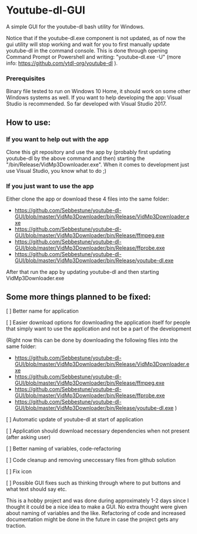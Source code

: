 # Youtube-dl-GUI
A simple GUI for the youtube-dl bash utility for Windows.

Notice that if the youtube-dl.exe component is not updated, as of now the gui utility will stop working and wait for you to first manually update youtube-dl in the command console. This is done through opening Command Prompt or Powershell and writing: "youtube-dl.exe -U" (more info: https://github.com/ytdl-org/youtube-dl ).

### Prerequisites
Binary file tested to run on Windows 10 Home, it should work on some other Windows systems as well.
If you want to help developing the app: Visual Studio is recommended. So far developed with Visual Studio 2017.
## How to use:
### If you want to help out with the app
Clone this git repository and use the app by (probably first updating youtube-dl by the above command and then) starting the "/bin/Release/VidMp3Downloader.exe". When it comes to development just use Visual Studio, you know what to do ;)
### If you just want to use the app
Either clone the app or download these 4 files into the same folder:
  - https://github.com/Sebbestune/youtube-dl-GUI/blob/master/VidMp3Downloader/bin/Release/VidMp3Downloader.exe
  - https://github.com/Sebbestune/youtube-dl-GUI/blob/master/VidMp3Downloader/bin/Release/ffmpeg.exe
  - https://github.com/Sebbestune/youtube-dl-GUI/blob/master/VidMp3Downloader/bin/Release/ffprobe.exe
  - https://github.com/Sebbestune/youtube-dl-GUI/blob/master/VidMp3Downloader/bin/Release/youtube-dl.exe

After that run the app by updating youtube-dl and then starting VidMp3Downloader.exe 

## Some more things planned to be fixed:
[ ] Better name for application

[ ] Easier download options for downloading the application itself for people that simply want to use the application and not be a part of the development 

(Right now this can be done by downloading the following files into the same folder: 
  - https://github.com/Sebbestune/youtube-dl-GUI/blob/master/VidMp3Downloader/bin/Release/VidMp3Downloader.exe
  - https://github.com/Sebbestune/youtube-dl-GUI/blob/master/VidMp3Downloader/bin/Release/ffmpeg.exe
  - https://github.com/Sebbestune/youtube-dl-GUI/blob/master/VidMp3Downloader/bin/Release/ffprobe.exe
  - https://github.com/Sebbestune/youtube-dl-GUI/blob/master/VidMp3Downloader/bin/Release/youtube-dl.exe
)

[ ] Automatic update of youtube-dl at start of application

[ ] Application should download necessary dependencies when not present (after asking user)

[ ] Better naming of variables, code-refactoring

[ ] Code cleanup and removing uneccessary files from github solution

[ ] Fix icon

[ ] Possible GUI fixes such as thinking through where to put buttons and what text should say etc.


This is a hobby project and was done during approximately 1-2 days since I thought it could be a nice idea to make a GUI. No extra thought were given about naming of variables and the like. Refactoring of code and increased documentation might be done in the future in case the project gets any traction.
